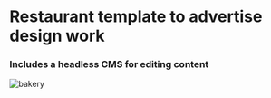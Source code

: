 # Restaurant template to advertise design work

### Includes a headless CMS for editing content

![bakery](https://github.com/bwsrcurtis/restaurantTemplate/assets/44857032/a18e363e-e570-4d11-90ec-29b7f77d8010)
